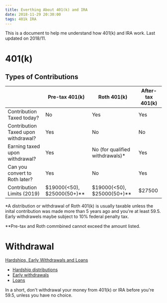 ```yaml
---
title: Everthing About 401(k) and IRA
date: 2018-11-29 20:30:00
tags: 401k IRA
---
```


This is a document to help me understand how 401(k) and IRA work. Last updated on 2018/11.

<!-- more -->

# 401(k)

## Types of Contributions

|                                      | Pre-tax 401(k)                | Roth 401(k)                     | After-tax 401(k) |
|--------------------------------------|-------------------------------|---------------------------------|------------------|
| Contribution Taxed today?            | No                            | Yes                             | Yes              |
| Contribution Taxed  upon withdrawal? | Yes                           | No                              | No               |
| Earning taxed upon withdrawal?       | Yes                           | No (for qualified withdrawals)* | Yes              |
| Can you convert to Roth later?       | Yes                           | No                              | Yes              |
| Contribution Limits (2019)           | $19000(<50), $25000(50+)**    | $19000(<50), $25000(50+)**      | $27500      |

*A distribution or withdrawal of Roth 401(k) is usually taxable unless the inital contribution was made more than 5 years ago and you're at least 59.5. Early withdrawels maybe subject to 10% federal penalty tax.

**Pre-tax and Roth commbined cannot exceed the amount listed.

# Withdrawal

[Hardships, Early Withdrawals and Loans](https://www.irs.gov/retirement-plans/hardships-early-withdrawals-and-loans)

* [Hardship distributions](https://www.irs.gov/retirement-plans/plan-participant-employee/retirement-topics-hardship-distributions)
* [Early withdrawals](https://www.irs.gov/retirement-plans/plan-participant-employee/retirement-topics-tax-on-early-distributions)
* [Loans](https://www.irs.gov/retirement-plans/plan-participant-employee/retirement-topics-loans)

In a short, don't withdrawal your money from 401(k) or IRA before you're 59.5, unless you have no choice.